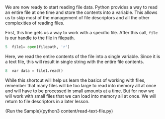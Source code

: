 We are now ready to start reading file data. Python provides a way to read an entire file at one time and store the contents into a variable. This allows us to skip most of the management of file descriptors and all the other complexities of reading files. 

First, this line gets us a way to work with a specific file. After this call, `file` is our handle to the file in filepath.
```python
5  file1= open(filepath, 'r')
```

Here, we read the entire contents of the file into a single variable. Since it is a text file, this will result in single string with the entire file contents.

```python
8  var data = file1.read()
```

While this shortcut will help us learn the basics of working with files, remember that many files will be too large to read into memory all at once and will have to be processed in small amounts at a time. But for now we will work with small files that we can load into memory all at once. We will return to file descriptors in a later lesson.

{Run the Sample}(python3 content/read-text-file.py)